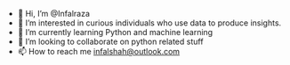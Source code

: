 - 👋 Hi, I’m @Infalraza
- 👀 I’m interested in curious individuals who use data to produce insights.
- 🌱 I’m currently learning Python and machine learning 
- 💞️ I’m looking to collaborate on python related stuff
- 📫 How to reach me infalshah@outlook.com

<!---
Infalraza9/Infalraza9 is a ✨ special ✨ repository because its `README.md` (this file) appears on your GitHub profile.
You can click the Preview link to take a look at your changes.
--->
